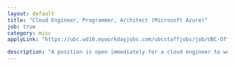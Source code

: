 ```yaml
---
layout: default
title: "Cloud Engineer, Programmer, Architect (Microsoft Azure)"
job: true
category: misc
applyLink: "https://ubc.wd10.myworkdayjobs.com/ubcstaffjobs/job/UBC-Off-Campus-Hospital-Sites/Cloud-Engineer--Programmer--Architect--Microsoft-Azure-_JR1663"

description: "A position is open immediately for a cloud engineer to work with our interdisciplinary team of researchers and software developers at the BC Cancer Research, a non-profit research centre under the Provincial Health Services Authority and University of British Columbia. We are seeking a passionate individual to join a team of programmers and data scientists currently developing cloud-based software solutions and services to help accelerate academic research for the Molecular Oncology Department at BC Cancer.  Our group currently handles petabytes of digital patient data from thousands of individuals and samples, and face exciting challenges in performance, scalability, security, user experience and optimization. The successful candidate will work closely with researchers and programmers to design and implement best solutions utilizing cloud infrastructure and services for existing and novel problems.  Ideal candidates will demonstrate experience in designing and deploying effective cloud solutions to existing and novel computational, networking and storage challenges."
---
```

